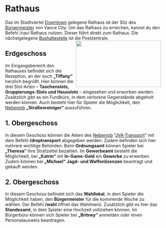 # Rathaus 

Das im Stadtviertel [Downtown](../../pages/gebiete/downtown.md) gelegene Rathaus ist der Sitz des [Bürgermeister](../../pages/allgemein/bürgermeister.md) von Vance City. Um das Rathaus zu erreichen, kannst du den Befehl /navi Rathaus nutzen. Dieser führt direkt zum Rathaus. Die nächstgelegene [Bushaltestelle](../../pages/öpnv/bus.md) ist die Postzentrale. <img align="right" width="275" height="150" src="../../../assets/image/orte/Rathaus.png"> 

## Erdgeschoss 
Im Eingangsbereich des Rathauses befindet sich die Rezeption, an der euch **„Tiffany“** herzlich begrüßt. Hier können die drei Slot-Arten – **Taschenslots, Gruppierungs-Slots und Hausslots** – eingesehen und erworben werden. Zusätzlich gibt es ein Fundbüro, in dem verlorene Gegenstände abgeholt werden können. Auch besteht hier für Spieler die Möglichkeit, den [Nebenjob](../../pages/nebenjobs/nebenjobs.md) **„Straßenreiniger“** auszuführen.

## 1. Obergeschoss
In diesem Geschoss können die Akten des [Nebenjob](../../pages/nebenjobs/nebenjobs.md) "[JVA-Transport](../../pages/nebenjobs/jvatransport.md)" mit dem Befehl **/droptransport** abgegeben werden. Zudem befinden sich hier mehrere wichtige Behörden: 
Beim **Ordnungsamt** können Spieler bei **„Theresa“** ihre Strafzettel bezahlen. Im **Gewerbeamt** besteht die Möglichkeit, bei **„Katrin“** mit **In-Game-Gold** ein **Gewerbe** zu erwerben. Zudem können bei **„Michael“** **Jagd- und Waffenlizenzen** beantragt und gekauft werden.

## 2. Obergeschoss
In diesem Geschoss befindet sich das **Wahllokal**, in dem Spieler die Möglichkeit haben, den **Bürgermeister** für die kommende Woche zu wählen. Der Befehl **/wahl** öffnet das Wahlmenü. Zusätzlich gibt es hier das **Standesamt**, in dem Spieler eine Hochzeit vollziehen können. Im Bürgerbüro können sich Spieler bei **„Britney“** anmelden oder einen Personalausweis beantragen.

